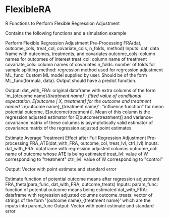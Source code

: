 # FlexibleRA
R Functions to Perform Flexible Regression Adjustment


Contains the following functions and a simulation example



Perform Flexible Regression Adjustment Pre-Processing
FRA(dat, outcome_cols, treat_col, covariate_cols, n_folds, method)
Inputs:
  dat: data frame with outcomes, treatments, and covariates
  outcome_cols: column names for outcomes of interest
  treat_col: column name of treatment
  covariate_cols: column names of covariates
  n_folds: number of folds for sample splitting
  method: regression method used for regression adjustment
  ML_func: Custom ML model supplied by user. Should be of the form ML_func(formula, data).
           Output should have a predict function.
  
Output:
  dat_with_FRA: original dataframe with extra columns of the form
      'm_{otcuome name}_{treatment name}': fitted value of conditional expectation,
        E[outcome | X, treatment] for the outcome and treatment named
      'u_{outcome name}_{treatment name}': "influence function" for mean potential outcome,
        E[outcome(treatment)]. Mean of this column is the regression adjusted estimator for
        E[outcome(treatment)] and variance-covariance matrix of these columns is asymptotically
        valid estimator of covariance matrix of the regression adjusted point estimates




Estimate Average Treatment Effect after Full Regression Adjustment Pre-processing
FRA_ATE(dat_with_FRA, outcome_col, treat_lvl, ctrl_lvl)
Inputs:
  dat_with_FRA: dataframe with regression adjusted columns
  outcome_col: name of outcome whose ATE is being estimated
  treat_lvl: value of W corresponding to "treatment"
  ctrl_lvl: value of W corresponding to "control"
  
Output:
  Vector with point estimate and standard error





Estimate function of potential outcome means after regression adjustment
FRA_theta(para_func, dat_with_FRA, outcome_treats)
Inputs:
  param_func: function of potential outcome means being estimated
  dat_with_FRA: dataframe with regression adjusted columns
  outcome_treats: vector of strings of the form '{outcome name}_{treatment name}' which
  are the inputs into param_func
Output:
  Vector with point estimate and standard error
